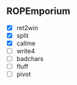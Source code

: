 ## ROPEmporium

- [x] ret2win
- [x] split
- [x] callme
- [ ] write4
- [ ] badchars
- [ ] fluff
- [ ] pivot
